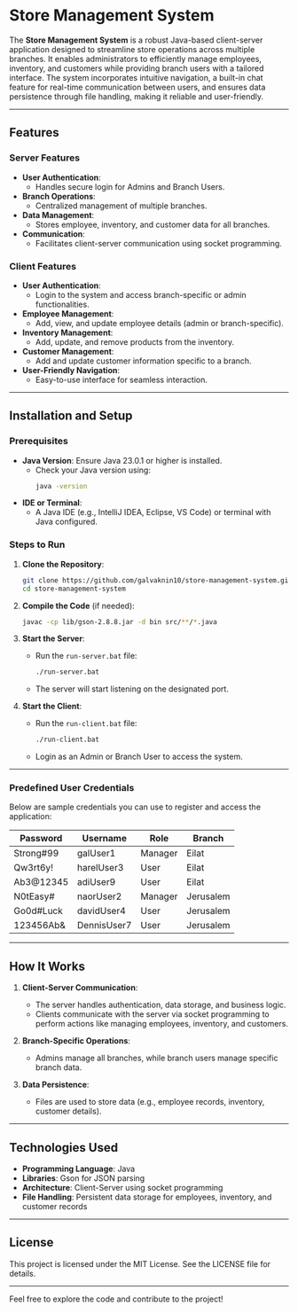 # Store Management System

The **Store Management System** is a robust Java-based client-server application designed to streamline store operations across multiple branches. It enables administrators to efficiently manage employees, inventory, and customers while providing branch users with a tailored interface. The system incorporates intuitive navigation, a built-in chat feature for real-time communication between users, and ensures data persistence through file handling, making it reliable and user-friendly.

---

## Features

### **Server Features**
- **User Authentication**:
  - Handles secure login for Admins and Branch Users.
- **Branch Operations**:
  - Centralized management of multiple branches.
- **Data Management**:
  - Stores employee, inventory, and customer data for all branches.
- **Communication**:
  - Facilitates client-server communication using socket programming.

### **Client Features**
- **User Authentication**:
  - Login to the system and access branch-specific or admin functionalities.
- **Employee Management**:
  - Add, view, and update employee details (admin or branch-specific).
- **Inventory Management**:
  - Add, update, and remove products from the inventory.
- **Customer Management**:
  - Add and update customer information specific to a branch.
- **User-Friendly Navigation**:
  - Easy-to-use interface for seamless interaction.

---

## Installation and Setup

### **Prerequisites**
- **Java Version**: Ensure Java 23.0.1 or higher is installed.
  - Check your Java version using:
    ```bash
    java -version
    ```
- **IDE or Terminal**:
  - A Java IDE (e.g., IntelliJ IDEA, Eclipse, VS Code) or terminal with Java configured.

### **Steps to Run**

1. **Clone the Repository**:
   ```bash
   git clone https://github.com/galvaknin10/store-management-system.git
   cd store-management-system
   ```

2. **Compile the Code** (if needed):
   ```bash
   javac -cp lib/gson-2.8.8.jar -d bin src/**/*.java
   ```

3. **Start the Server**:
   - Run the `run-server.bat` file:
     ```bash
     ./run-server.bat
     ```
   - The server will start listening on the designated port.

4. **Start the Client**:
   - Run the `run-client.bat` file:
     ```bash
     ./run-client.bat
     ```
   - Login as an Admin or Branch User to access the system.

---

### **Predefined User Credentials**

Below are sample credentials you can use to register and access the application:

| Password     | Username     | Role       | Branch     |
|--------------|--------------|------------|------------|
| Strong#99    | galUser1     | Manager    | Eilat      |
| Qw3rt6y!     | harelUser3   | User       | Eilat      |
| Ab3@12345    | adiUser9     | User       | Eilat      |
| N0tEasy#     | naorUser2    | Manager    | Jerusalem  |
| Go0d#Luck    | davidUser4   | User       | Jerusalem  |
| 123456Ab&    | DennisUser7  | User       | Jerusalem  |

---

## How It Works

1. **Client-Server Communication**:
   - The server handles authentication, data storage, and business logic.
   - Clients communicate with the server via socket programming to perform actions like managing employees, inventory, and customers.

2. **Branch-Specific Operations**:
   - Admins manage all branches, while branch users manage specific branch data.

3. **Data Persistence**:
   - Files are used to store data (e.g., employee records, inventory, customer details).

---

## Technologies Used
- **Programming Language**: Java
- **Libraries**: Gson for JSON parsing
- **Architecture**: Client-Server using socket programming
- **File Handling**: Persistent data storage for employees, inventory, and customer records

---

## License
This project is licensed under the MIT License. See the LICENSE file for details.

---

Feel free to explore the code and contribute to the project!







